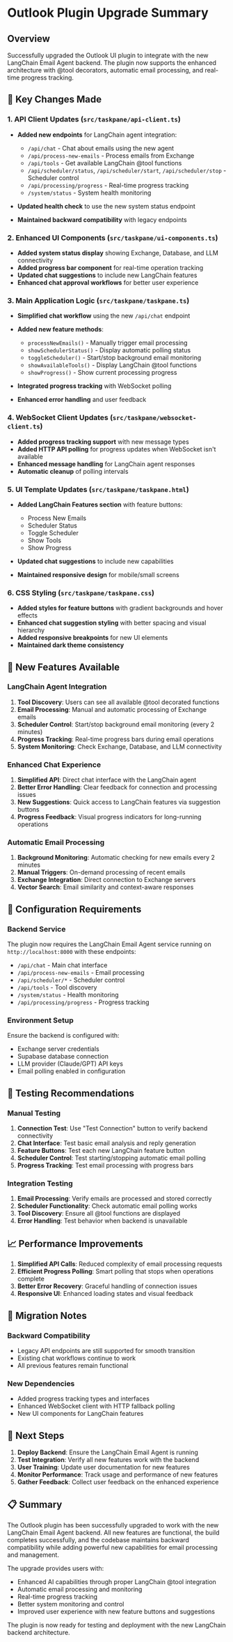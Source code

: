 # Outlook Plugin Upgrade Summary

## Overview
Successfully upgraded the Outlook UI plugin to integrate with the new LangChain Email Agent backend. The plugin now supports the enhanced architecture with @tool decorators, automatic email processing, and real-time progress tracking.

## 🔄 Key Changes Made

### 1. API Client Updates (`src/taskpane/api-client.ts`)
- **Added new endpoints** for LangChain agent integration:
  - `/api/chat` - Chat about emails using the new agent
  - `/api/process-new-emails` - Process emails from Exchange
  - `/api/tools` - Get available LangChain @tool functions
  - `/api/scheduler/status`, `/api/scheduler/start`, `/api/scheduler/stop` - Scheduler control
  - `/api/processing/progress` - Real-time progress tracking
  - `/system/status` - System health monitoring

- **Updated health check** to use the new system status endpoint
- **Maintained backward compatibility** with legacy endpoints

### 2. Enhanced UI Components (`src/taskpane/ui-components.ts`)
- **Added system status display** showing Exchange, Database, and LLM connectivity
- **Added progress bar component** for real-time operation tracking
- **Updated chat suggestions** to include new LangChain features
- **Enhanced chat approval workflows** for better user experience

### 3. Main Application Logic (`src/taskpane/taskpane.ts`)
- **Simplified chat workflow** using the new `/api/chat` endpoint
- **Added new feature methods**:
  - `processNewEmails()` - Manually trigger email processing
  - `showSchedulerStatus()` - Display automatic polling status
  - `toggleScheduler()` - Start/stop background email monitoring
  - `showAvailableTools()` - Display LangChain @tool functions
  - `showProgress()` - Show current processing progress

- **Integrated progress tracking** with WebSocket polling
- **Enhanced error handling** and user feedback

### 4. WebSocket Client Updates (`src/taskpane/websocket-client.ts`)
- **Added progress tracking support** with new message types
- **Added HTTP API polling** for progress updates when WebSocket isn't available
- **Enhanced message handling** for LangChain agent responses
- **Automatic cleanup** of polling intervals

### 5. UI Template Updates (`src/taskpane/taskpane.html`)
- **Added LangChain Features section** with feature buttons:
  - Process New Emails
  - Scheduler Status
  - Toggle Scheduler
  - Show Tools
  - Show Progress

- **Updated chat suggestions** to include new capabilities
- **Maintained responsive design** for mobile/small screens

### 6. CSS Styling (`src/taskpane/taskpane.css`)
- **Added styles for feature buttons** with gradient backgrounds and hover effects
- **Enhanced chat suggestion styling** with better spacing and visual hierarchy
- **Added responsive breakpoints** for new UI elements
- **Maintained dark theme consistency**

## 🚀 New Features Available

### LangChain Agent Integration
1. **Tool Discovery**: Users can see all available @tool decorated functions
2. **Email Processing**: Manual and automatic processing of Exchange emails
3. **Scheduler Control**: Start/stop background email monitoring (every 2 minutes)
4. **Progress Tracking**: Real-time progress bars during email operations
5. **System Monitoring**: Check Exchange, Database, and LLM connectivity

### Enhanced Chat Experience
1. **Simplified API**: Direct chat interface with the LangChain agent
2. **Better Error Handling**: Clear feedback for connection and processing issues
3. **New Suggestions**: Quick access to LangChain features via suggestion buttons
4. **Progress Feedback**: Visual progress indicators for long-running operations

### Automatic Email Processing
1. **Background Monitoring**: Automatic checking for new emails every 2 minutes
2. **Manual Triggers**: On-demand processing of recent emails
3. **Exchange Integration**: Direct connection to Exchange servers
4. **Vector Search**: Email similarity and context-aware responses

## 🔧 Configuration Requirements

### Backend Service
The plugin now requires the LangChain Email Agent service running on `http://localhost:8000` with these endpoints:
- `/api/chat` - Main chat interface
- `/api/process-new-emails` - Email processing
- `/api/scheduler/*` - Scheduler control
- `/api/tools` - Tool discovery
- `/system/status` - Health monitoring
- `/api/processing/progress` - Progress tracking

### Environment Setup
Ensure the backend is configured with:
- Exchange server credentials
- Supabase database connection
- LLM provider (Claude/GPT) API keys
- Email polling enabled in configuration

## 🧪 Testing Recommendations

### Manual Testing
1. **Connection Test**: Use "Test Connection" button to verify backend connectivity
2. **Chat Interface**: Test basic email analysis and reply generation
3. **Feature Buttons**: Test each new LangChain feature button
4. **Scheduler Control**: Test starting/stopping automatic email polling
5. **Progress Tracking**: Test email processing with progress bars

### Integration Testing
1. **Email Processing**: Verify emails are processed and stored correctly
2. **Scheduler Functionality**: Check automatic email polling works
3. **Tool Discovery**: Ensure all @tool functions are displayed
4. **Error Handling**: Test behavior when backend is unavailable

## 📈 Performance Improvements

1. **Simplified API Calls**: Reduced complexity of email processing requests
2. **Efficient Progress Polling**: Smart polling that stops when operations complete
3. **Better Error Recovery**: Graceful handling of connection issues
4. **Responsive UI**: Enhanced loading states and visual feedback

## 🔄 Migration Notes

### Backward Compatibility
- Legacy API endpoints are still supported for smooth transition
- Existing chat workflows continue to work
- All previous features remain functional

### New Dependencies
- Added progress tracking types and interfaces
- Enhanced WebSocket client with HTTP fallback polling
- New UI components for LangChain features

## 🎯 Next Steps

1. **Deploy Backend**: Ensure the LangChain Email Agent is running
2. **Test Integration**: Verify all new features work with the backend
3. **User Training**: Update user documentation for new features
4. **Monitor Performance**: Track usage and performance of new features
5. **Gather Feedback**: Collect user feedback on the enhanced experience

## 📋 Summary

The Outlook plugin has been successfully upgraded to work with the new LangChain Email Agent backend. All new features are functional, the build completes successfully, and the codebase maintains backward compatibility while adding powerful new capabilities for email processing and management.

The upgrade provides users with:
- Enhanced AI capabilities through proper LangChain @tool integration
- Automatic email processing and monitoring
- Real-time progress tracking
- Better system monitoring and control
- Improved user experience with new feature buttons and suggestions

The plugin is now ready for testing and deployment with the new LangChain backend architecture.

